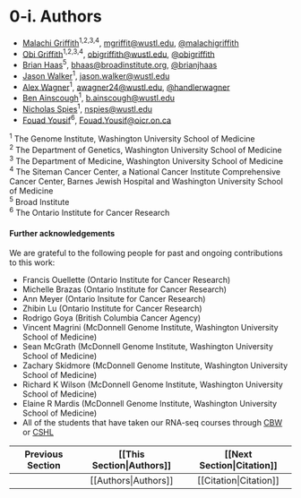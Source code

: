 # 0-i. Authors

- [Malachi Griffith](http://genome.wustl.edu/people/individual/malachi-griffith/)<sup>1,2,3,4</sup>, [mgriffit\@wustl.edu](http://genome.wustl.edu/people/individual/contact/malachi-griffith/), [@malachigriffith](https://twitter.com/malachigriffith)
- [Obi Griffith](http://genome.wustl.edu/people/individual/obi-griffith/)<sup>1,2,3,4</sup>, [obigriffith\@wustl.edu](http://genome.wustl.edu/people/individual/contact/obi-griffith/), [@obigriffith](https://twitter.com/obigriffith)
- [Brian Haas](https://personal.broadinstitute.org/bhaas/)<sup>5</sup>, [bhaas\@broadinstitute.org](https://personal.broadinstitute.org/bhaas/), [@brianjhaas](https://twitter.com/brianjhaas)
- [Jason Walker](http://genome.wustl.edu/people/individual/jason-walker/)<sup>1</sup>, [jason.walker\@wustl.edu](http://genome.wustl.edu/people/individual/contact/jason-walker/)
- [Alex Wagner](http://genome.wustl.edu/people/individual/alex-wagner/)<sup>1</sup>, [awagner24\@wustl.edu](http://genome.wustl.edu/people/individual/contact/alex-wagner/), [@handlerwagner](https://twitter.com/handlerwagner)
- [Ben Ainscough](http://genome.wustl.edu/people/individual/Benjamin-Ainscough/)<sup>1</sup>, [b.ainscough\@wustl.edu](http://genome.wustl.edu/people/individual/contact/benjamin-ainscough/)
- [Nicholas Spies](http://genome.wustl.edu/people/individual/Nicholas-Spies/)<sup>1</sup>, [nspies\@wustl.edu](http://genome.wustl.edu/people/individual/contact/nicholas-spies/)
- [Fouad Yousif](https://bioinformatics.ca/person/cbw-core-faculty/fouad-yousif)<sup>6</sup>, [Fouad.Yousif\@oicr.on.ca](https://bioinformatics.ca/person/cbw-core-faculty/fouad-yousif)

<sup>1</sup> The Genome Institute, Washington University School of Medicine<br>
<sup>2</sup> The Department of Genetics, Washington University School of Medicine<br>
<sup>3</sup> The Department of Medicine, Washington University School of Medicine<br>
<sup>4</sup> The Siteman Cancer Center, a National Cancer Institute Comprehensive Cancer Center, Barnes Jewish Hospital and Washington University School of Medicine<br>
<sup>5</sup> Broad Institute<br>
<sup>6</sup> The Ontario Institute for Cancer Research<br>

#### Further acknowledgements
We are grateful to the following people for past and ongoing contributions to this work:
- Francis Ouellette (Ontario Institute for Cancer Research)
- Michelle Brazas (Ontario Institute for Cancer Research)
- Ann Meyer (Ontario Insitute for Cancer Research)
- Zhibin Lu (Ontario Institute for Cancer Research)
- Rodrigo Goya (British Columbia Cancer Agency)
- Vincent Magrini (McDonnell Genome Institute, Washington University School of Medicine)
- Sean McGrath (McDonnell Genome Institute, Washington University School of Medicine) 
- Zachary Skidmore (McDonnell Genome Institute, Washington University School of Medicine)
- Richard K Wilson (McDonnell Genome Institute, Washington University School of Medicine) 
- Elaine R Mardis (McDonnell Genome Institute, Washington University School of Medicine)
- All of the students that have taken our RNA-seq courses through [CBW](http://bioinformatics.ca/workshops/current) or [CSHL](http://meetings.cshl.edu/courses.html)


| Previous Section        | [[This Section\|Authors]]    | [[Next Section\|Citation]] |
|:---:|:---:|:---:|
|                         | [[Authors\|Authors]]         | [[Citation\|Citation]]       |

